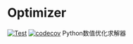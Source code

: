 # Optimizer
[![Test](https://github.com/Andy-math/optimizer/actions/workflows/workflow.yaml/badge.svg)](https://github.com/Andy-math/optimizer/actions/workflows/workflow.yaml)
[![codecov](https://codecov.io/gh/Andy-math/optimizer/branch/main/graph/badge.svg?token=4GAZ3P5VX3)](https://codecov.io/gh/Andy-math/optimizer)
Python数值优化求解器
